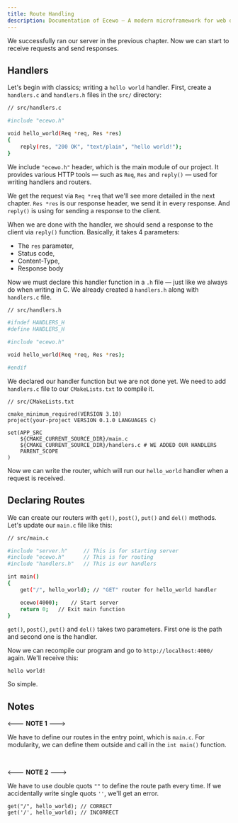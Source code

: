 ```yaml
---
title: Route Handling
description: Documentation of Ecewo — A modern microframework for web development in C
---
```


We successfully ran our server in the previous chapter. Now we can start to receive requests and send responses.

## Handlers

Let's begin with classics; writing a `hello world` handler. First, create a `handlers.c` and `handlers.h` files in the `src/` directory:

```sh
// src/handlers.c

#include "ecewo.h"

void hello_world(Req *req, Res *res)
{
    reply(res, "200 OK", "text/plain", "hello world!");
}
```

We include `"ecewo.h"` header, which is the main module of our project. It provides various HTTP tools — such as `Req`, `Res` and `reply()` — used for writing handlers and routers.

We get the request via `Req *req` that we'll see more detailed in the next chapter. `Res *res` is our response header, we send it in every response. And `reply()` is using for sending a response to the client.

When we are done with the handler, we should send a response to the client via `reply()` function. Basically, it takes 4 parameters:
- The `res` parameter,
- Status code,
- Content-Type,
- Response body

Now we must declare this handler function in a `.h` file —  just like we always do when writing in C. We already created a `handlers.h` along with `handlers.c` file.

```sh
// src/handlers.h

#ifndef HANDLERS_H
#define HANDLERS_H

#include "ecewo.h"

void hello_world(Req *req, Res *res);

#endif
```

We declared our handler function but we are not done yet. We need to add `handlers.c` file to our `CMakeLists.txt` to compile it.

```
// src/CMakeLists.txt

cmake_minimum_required(VERSION 3.10)
project(your-project VERSION 0.1.0 LANGUAGES C)

set(APP_SRC
    ${CMAKE_CURRENT_SOURCE_DIR}/main.c
    ${CMAKE_CURRENT_SOURCE_DIR}/handlers.c # WE ADDED OUR HANDLERS
    PARENT_SCOPE
)
```

Now we can write the router, which will run our `hello_world` handler when a request is received.

## Declaring Routes

We can create our routers with `get()`, `post()`, `put()` and `del()` methods. Let's update our `main.c` file like this:

```sh
// src/main.c

#include "server.h"     // This is for starting server
#include "ecewo.h"      // This is for routing
#include "handlers.h"   // This is our handlers

int main()
{
    get("/", hello_world); // "GET" router for hello_world handler

    ecewo(4000);    // Start server
    return 0;   // Exit main function
}
```

`get()`, `post()`, `put()` and `del()` takes two parameters. First one is the path and second one is the handler.

Now we can recompile our program and go to `http://localhost:4000/` again. We'll receive this:

```
hello world!
```

So simple.

## Notes

<--- **NOTE 1** --->

We have to define our routes in the entry point, which is `main.c`. For modularity, we can define them outside and call in the `int main()` function.

<br/>

<--- **NOTE 2** --->

We have to use double quots `""` to define the route path every time. If we accidentally write single quots `''`, we'll get an error.

```
get("/", hello_world); // CORRECT
get('/', hello_world); // INCORRECT
```
